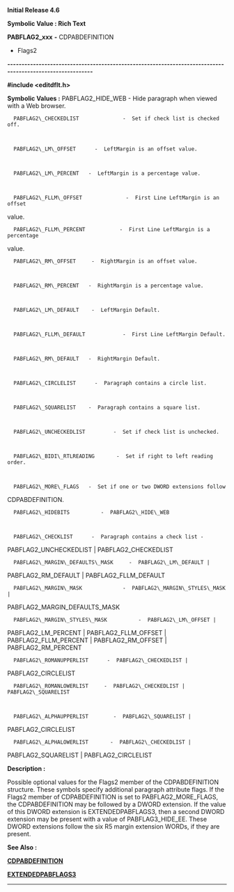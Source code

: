 




<!--
 /\* Font Definitions \*/
 @font-face
 {font-family:Helv;
 panose-1:2 11 6 4 2 2 2 3 2 4;}
@font-face
 {font-family:"Cambria Math";
 panose-1:2 4 5 3 5 4 6 3 2 4;}
 /\* Style Definitions \*/
 p.MsoNormal, li.MsoNormal, div.MsoNormal
 {margin-top:0cm;
 margin-right:0cm;
 margin-bottom:8.0pt;
 margin-left:0cm;
 line-height:107%;
 font-size:11.0pt;
 font-family:"Calibri",sans-serif;}
.MsoChpDefault
 {font-size:11.0pt;}
.MsoPapDefault
 {margin-bottom:8.0pt;
 line-height:107%;}
 /\* Page Definitions \*/
 @page WordSection1
 {size:612.0pt 792.0pt;
 margin:72.0pt 72.0pt 72.0pt 72.0pt;}
div.WordSection1
 {page:WordSection1;}
-->




**Initial Release 4.6**



**Symbolic Value : Rich Text**



**PABFLAG2\_xxx** **-** CDPABDEFINITION
- Flags2


**----------------------------------------------------------------------------------------------------------**



**#include <editdflt.h>**


 **Symbolic Values :**      PABFLAG2\_HIDE\_WEB        -  Hide paragraph when viewed with
a Web browser.  

  

      PABFLAG2\_CHECKEDLIST              -  Set if check list is checked off.  

  

      PABFLAG2\_LM\_OFFSET      -  LeftMargin is an offset value.  

  

      PABFLAG2\_LM\_PERCENT   -  LeftMargin is a percentage value.  

  

      PABFLAG2\_FLLM\_OFFSET              -  First Line LeftMargin is an offset
value.  

  

      PABFLAG2\_FLLM\_PERCENT           -  First Line LeftMargin is a percentage
value.  

  

      PABFLAG2\_RM\_OFFSET     -  RightMargin is an offset value.  

  

      PABFLAG2\_RM\_PERCENT   -  RightMargin is a percentage value.  

  

      PABFLAG2\_LM\_DEFAULT    -  LeftMargin Default.  

  

      PABFLAG2\_FLLM\_DEFAULT            -  First Line LeftMargin Default.  

  

      PABFLAG2\_RM\_DEFAULT   -  RightMargin Default.  

  

      PABFLAG2\_CIRCLELIST      -  Paragraph contains a circle list.  

  

      PABFLAG2\_SQUARELIST    -  Paragraph contains a square list.  

  

      PABFLAG2\_UNCHECKEDLIST         -  Set if check list is unchecked.  

  

      PABFLAG2\_BIDI\_RTLREADING       -  Set if right to left reading order.  

  

      PABFLAG2\_MORE\_FLAGS   -  Set if one or two DWORD extensions follow
CDPABDEFINITION.  

  

      PABFLAG2\_HIDEBITS          -  PABFLAG2\_HIDE\_WEB  

  

      PABFLAG2\_CHECKLIST      -  Paragraph contains a check list -
PABFLAG2\_UNCHECKEDLIST | PABFLAG2\_CHECKEDLIST  

  

      PABFLAG2\_MARGIN\_DEFAULTS\_MASK     -  PABFLAG2\_LM\_DEFAULT |
PABFLAG2\_RM\_DEFAULT | PABFLAG2\_FLLM\_DEFAULT  

  

      PABFLAG2\_MARGIN\_MASK             -  PABFLAG2\_MARGIN\_STYLES\_MASK |
PABFLAG2\_MARGIN\_DEFAULTS\_MASK  

  

      PABFLAG2\_MARGIN\_STYLES\_MASK          -  PABFLAG2\_LM\_OFFSET |
PABFLAG2\_LM\_PERCENT | PABFLAG2\_FLLM\_OFFSET | PABFLAG2\_FLLM\_PERCENT |
PABFLAG2\_RM\_OFFSET | PABFLAG2\_RM\_PERCENT  

  

      PABFLAG2\_ROMANUPPERLIST      -  PABFLAG2\_CHECKEDLIST |
PABFLAG2\_CIRCLELIST  

  

      PABFLAG2\_ROMANLOWERLIST     -  PABFLAG2\_CHECKEDLIST | PABFLAG2\_SQUARELIST  

  

      PABFLAG2\_ALPHAUPPERLIST        -  PABFLAG2\_SQUARELIST |
PABFLAG2\_CIRCLELIST  

  

      PABFLAG2\_ALPHALOWERLIST       -  PABFLAG2\_CHECKEDLIST |
PABFLAG2\_SQUARELIST | PABFLAG2\_CIRCLELIST  

  




**Description :**



Possible
optional values for the Flags2 member of the CDPABDEFINITION structure.  These
symbols specify additional paragraph attribute flags.  If the Flags2 member of
CDPABDEFINITION is set to PABFLAG2\_MORE\_FLAGS, the CDPABDEFINITION may be
followed by a DWORD extension. If the value of this DWORD extension is
EXTENDEDPABFLAGS3, then a second DWORD extension may be present with a value of
PABFLAG3\_HIDE\_EE. These DWORD extensions follow the six R5 margin extension
WORDs, if they are present.


 **See Also :**


**[CDPABDEFINITION](CDPABDEFINITION.md)**


**[EXTENDEDPABFLAGS3](notes:///8525872100478C66/61FD4E9848264AD28525620B006BA8BD/E48F9EDCE17226DF852569D7005F8FAF)**



----------------------------------------------------------------------------------------------------------


 





